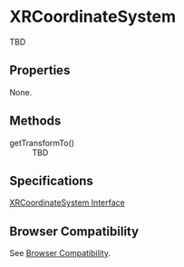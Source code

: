 # XRCoordinateSystem

TBD

## Properties

None.

## Methods

<dl>
  <dt>getTransformTo()</dt>
  <dd>TBD</dd>
</dl>

## Specifications

[XRCoordinateSystem Interface](https://immersive-web.github.io/webxr/spec/latest/#xrcoordinatesystem-interface)

## Browser Compatibility

See [Browser Compatibility](compatibility).
